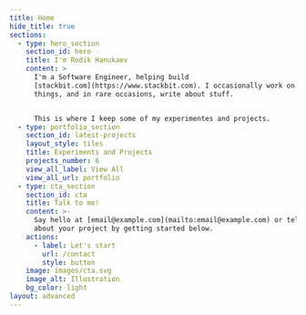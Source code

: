 ```yaml
---
title: Home
hide_title: true
sections:
  - type: hero_section
    section_id: hero
    title: I'm Rodik Hanukaev
    content: >
      I'm a Software Engineer, helping build
      [stackbit.com](https://www.stackbit.com). I occasionally work on other
      things, and in rare occasions, write about stuff.


      This is where I keep some of my experimentes and projects.
  - type: portfolio_section
    section_id: latest-projects
    layout_style: tiles
    title: Experiments and Projects
    projects_number: 6
    view_all_label: View All
    view_all_url: portfolio
  - type: cta_section
    section_id: cta
    title: Talk to me!
    content: >-
      Say hello at [email@example.com](mailto:email@example.com) or tell us more
      about your project by getting started below.
    actions:
      - label: Let's start
        url: /contact
        style: button
    image: images/cta.svg
    image_alt: Illustration
    bg_color: light
layout: advanced
---
```

